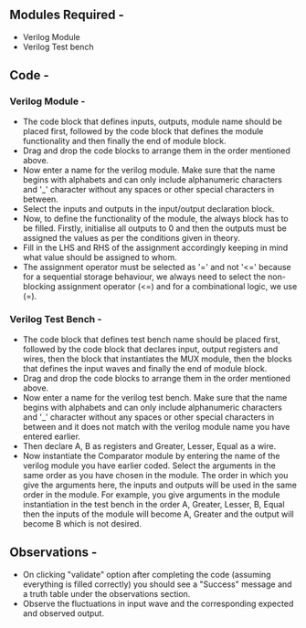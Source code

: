 ## Modules Required -

- Verilog Module
- Verilog Test bench

## Code -

### Verilog Module -  

- The code block that defines inputs, outputs, module name should be placed first, followed by the code block that defines the module functionality and then finally the end of module block.
- Drag and drop the code blocks to arrange them in the order mentioned above.
- Now enter a name for the verilog module. Make sure that the name begins with alphabets and can only include alphanumeric characters and '_' character without any spaces or other special characters in between.
- Select the inputs and outputs in the input/output declaration block.
- Now, to define the functionality of the module, the always block has to be filled. Firstly, initialise all outputs to 0 and then the outputs must be assigned the values as per the conditions given in theory.
- Fill in the LHS and RHS of the assignment accordingly keeping in mind what value should be assigned to whom.
- The assignment operator must be selected as '=' and not '<=' because for a sequential storage behaviour, we always need to select the non-blocking assignment operator (<=) and for a combinational logic, we use (=).

### Verilog Test Bench -

- The code block that defines test bench name should be placed first, followed by the code block that declares input, output registers and wires, then the block that instantiates the MUX module, then the blocks that defines the input waves and finally the end of module block.
- Drag and drop the code blocks to arrange them in the order mentioned above.
- Now enter a name for the verilog test bench. Make sure that the name begins with alphabets and can only include alphanumeric characters and '_' character without any spaces or other special characters in between and it does not match with the verilog module name you have entered earlier.
- Then declare A, B as registers and Greater, Lesser, Equal as a wire.
- Now instantiate the Comparator module by entering the name of the verilog module you have earlier coded. Select the arguments in the same order as you have chosen in the module. The order in which you give the arguments here, the inputs and outputs will be used in the same order in the module. For example, you give arguments in the module instantiation in the test bench in the order A, Greater, Lesser, B, Equal then the inputs of the module will become A, Greater and the output will become B which is not desired.

## Observations -

- On clicking "validate" option after completing the code (assuming everything is filled correctly) you should see a "Success" message and a truth table under the observations section.
- Observe the fluctuations in input wave and the corresponding expected and observed output.
